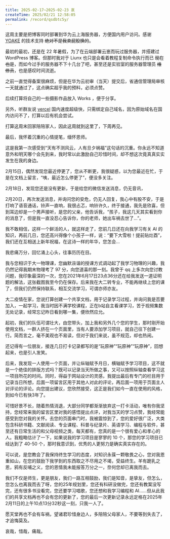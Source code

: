 ```yaml
---
title: 2025-02-17~2025-02-23 哀
createTime: 2025/02/21 12:58:05
permalink: /record/qsdbtc5y/
---
```



这周主要是把博客同时部署到华为云上海服务器，方便国内用户访问。感谢 [YOAKE](https://github.com/YOYOYOAKE.png) 的技术支持 ~~绝对不是我卖屁股换的~~。

最初的最初，还是在 22 年暑假，为了在云端部署云崽而玩过服务器，并搭建过 WordPress 博客。但那时我对于 Liunx 也只是会看着教程复制命令执行而已 ~~现在也是~~，而如今过手的服务器不下十几台了吧，甚至还是实验室的服务器管理员 ~~维修员~~，也是感叹时间流逝。

之前一直觉得备案很麻烦，但是在华为云初审（当天）提交后，省通信管理局审核一天就通过了，这点确实超乎我的预料，必须点赞。

后续打算将自己的一些摄影作品放入 Works ，便于分享。

另外，听群友说 [vercel](https://vercel.com/) 国内速度超级快，只需绑定自己域名，因为原始域名在国内访问不了，打算以后有机会尝试。

打算这周末回家陪陪家人，因此这周就到这里了，下周再见。

最后，我怀着沉重的心情提笔，缅怀恩师。

这是我第一次感受到“天有不测风云，人有旦夕祸福”这句话的沉重。你永远不知道意外和明天哪个会先到来，我时常以此激励自己珍惜时间，却不想这次竟真真实实发生在我的身边。

2月15日，偶然发现您最近停更了，您从不断更，我很疑惑，以为您最近在忙，于是在文档上留言，“咦，最近怎么停更了”，便没多关注。

2月18日，发现您还是没有更新，于是给您的微信发送消息，仍无音讯，

2月20日，再次发送消息，并询问您的安危，仍无人回复，我心中有股不安，于是打响了语音通话，铃声一直响，我很忐忑，响铃许久，终于接通，我先是欣喜，但到耳边却是一个男声接听，是您的父亲，他告诉我，“孩子，我这几天其实看到你的消息了，但是我一直没忍心告诉你，你的老师，她出车祸去世了...”。

我不敢相信，这样一个鲜活的人，就这样走了，您前几日还在向我学习有关 AI 的知识，再前几日，您还高兴得像个小孩子一样，说：“要下大雪啦！提前贴灶酉”，我们还在互相送上新年祝福，在这诗一样的年华，您怎会...

我悲痛万分，回忆涌上心头，往事历历在目。

我与您相识于大一物理课，您幽默诙谐的授课方式调动起了我学习物理的兴趣，我仍然记得我期末物理考了 97 分，向您道喜的那一刻。我曾于 qq 上多次向您讨教问题，我印象最深的一次，您在2021年6月17日23点36分还在给我发送一道证明题的解法，这张截图我至今仍在保存。后来我在大二转专业，不能再继续上您的课了，但我们仍然保持联系，相互交流学习，可谓亦师亦友。

大二疫情在家，您说打算创建一个共享文档，用于记录学习过程，并询问我是否要加入，一起学习，我当时因不满学校课程，正在b站自主看课学习，苦于视频集数无处记录，经常忘记昨日看到哪一集，便欣然应允。

起初，我们的队伍可谓壮大，由您带头，加上我和另外几个您的学生，那时刚开始使用文档，一群人挤在一个页面里，当有人要添加学习项目，就自己往下创建一行。简而言之，毫不美观也不易读，但对于我们来说，虽不规范，却也热闹。

还记得有一位朋友，接连几日打卡记录都写的是“玩原神”“玩原神”“玩原神”，回想起来，也是引人发笑。

后来，我发现一人使用一个页面，并让纵轴赋予月日，横轴赋予学习项目，这不就是一个绝佳的排版方式吗？既可以记录当天所做之事，又可以按照纵轴查看学习这一项目所花的时间。同时，得益于网站设计的灵感，我提出最后有专门的栏目用于记录当日所想，后面一项留言区用于其他人对此的评论，再后面一项用于页面主人对评论的评论。向您提出建议，您欣然接受，这正是我们如今一直在使用的风格，到如今已有快3年了。

可惜好景不长，随着热情消退，大部分同学都渐渐放弃这一打卡活动，唯有你我坚持，您经常来我的留言区里对我的感悟提出点评，对我当天的学习点赞，我经常能感受到您对我的关怀。去您的页面串门时，我被震惊到了，您的爱好很广泛，大类包含科研书籍、文献阅读、专业课程、科普与纪录片、英语学习、编程与软件，甚至还有日常生活的和父母视频之类，每天都有，您真的是一个很有爱心和孝心的人。我粗略估计了一下，如果说我的学习项目是寥寥的 10 个，那您的学习项目已经达到了 40-50 个，那时我意识到，优秀的人更努力是确实真实存在的。

可以说，是您教会了我保持终生学习的态度，对知识永葆一颗敬畏之心，您对我恩重如山，在您的鼓励下我学到的东西取之不尽用之不竭，受益终生。羊有跪乳之恩，鸦有反哺之义，您的恩情我未能报答万分之一，奈何您却已离我而去。

我们不仅是师生，更是朋友，我们一路互相鼓励，我们是知音，是挚友，但怎么，您怎么也离我而去了呀，您的25年规划里，您还有科研没做完，您还有教案没写完，还有很多书没看完，您还要学习唱歌，您还想和我学习编程和 AI......但从此我们的共享文档再也不会有您的更新了，您的最后一次更新记录永远定格在2025年2月11日的上午10点13分32秒这一刻，只我一人了。

愿天堂再也不会有车祸，望诸君珍惜身边人，多陪陪父母家人，不要等到失去了，才追悔莫及。

哀哉，惜哉，痛哉。